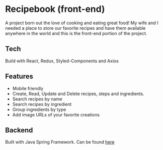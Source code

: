# Recipebook (front-end)

A project born out the love of cooking and eating great food! My wife and I needed a place to store our favorite recipes and have them available anywhere in the world and this is the front-end portion of  the project. 

## Tech
Build with React, Redux, Styled-Components and Axios
 
## Features
* Mobile friendly
* Create, Read, Update and Delete recipes, steps and ingredients.
* Search recipes by name
* Search recipes by ingredient
* Group ingredients by type
* Add image URLs of your favorite creations 

## Backend
Built with Java Spring Framework. Can be found  [here](https://github.com/kai-blt/recipebook-backend)
